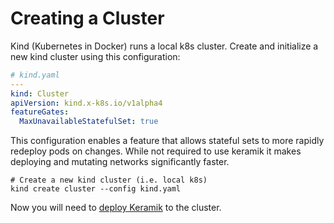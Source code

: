 # Creating a Cluster

Kind (Kubernetes in Docker) runs a local k8s cluster. Create and initialize a new kind cluster using this configuration:

```yaml
# kind.yaml
---
kind: Cluster
apiVersion: kind.x-k8s.io/v1alpha4
featureGates:
  MaxUnavailableStatefulSet: true
```

This configuration enables a feature that allows stateful sets to more rapidly redeploy pods on changes.
While not required to use keramik it makes deploying and mutating networks significantly faster.

```shell
# Create a new kind cluster (i.e. local k8s)
kind create cluster --config kind.yaml
```

Now you will need to [deploy Keramik](./deploy_keramik.md) to the cluster.




